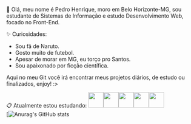 👋 Olá, meu nome é Pedro Henrique, moro em Belo Horizonte-MG, sou estudante de Sistemas de Informação e estudo Desenvolvimento Web, focado no Front-End.

✨ Curiosidades:
- Sou fã de Naruto.
- Gosto muito de futebol.
- Apesar de morar em MG, eu torço pro Santos.
- Sou apaixonado por ficção científica.

Aqui no meu Git você irá encontrar meus projetos diários, de estudo ou finalizados, enjoy! :>

📋 Atualmente estou estudando:
<img src="https://cdn.jsdelivr.net/gh/devicons/devicon/icons/javascript/javascript-original.svg" width="40" height="40" /><img src="https://cdn.jsdelivr.net/gh/devicons/devicon/icons/html5/html5-original-wordmark.svg" width="40" height="40" /><img src="https://cdn.jsdelivr.net/gh/devicons/devicon/icons/css3/css3-original-wordmark.svg" width="40" height="40" /><img src="https://cdn.jsdelivr.net/gh/devicons/devicon/icons/nodejs/nodejs-original.svg" width="40" height="40"/><img src="https://cdn.jsdelivr.net/gh/devicons/devicon/icons/react/react-original-wordmark.svg" width="40" height="40"/>
<br>
[![Anurag's GitHub stats](https://github-readme-stats.vercel.app/api?username=bobjoe159&show_icons=true&theme=radical)
<br>
